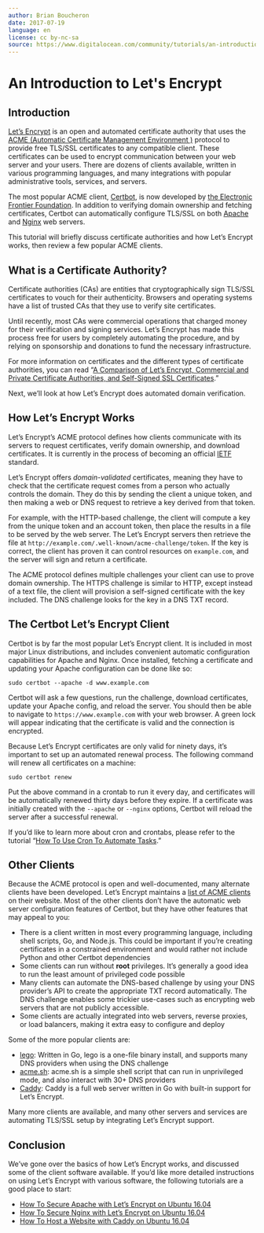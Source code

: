 ```yaml
---
author: Brian Boucheron
date: 2017-07-19
language: en
license: cc by-nc-sa
source: https://www.digitalocean.com/community/tutorials/an-introduction-to-let-s-encrypt
---
```


# An Introduction to Let's Encrypt

## Introduction

[Let’s Encrypt](https://letsencrypt.org/) is an open and automated certificate authority that uses the [ACME (Automatic Certificate Management Environment )](https://ietf-wg-acme.github.io/acme/draft-ietf-acme-acme.html) protocol to provide free TLS/SSL certificates to any compatible client. These certificates can be used to encrypt communication between your web server and your users. There are dozens of clients available, written in various programming languages, and many integrations with popular administrative tools, services, and servers.

The most popular ACME client, [Certbot](https://certbot.eff.org/), is now developed by [the Electronic Frontier Foundation](https://www.eff.org/). In addition to verifying domain ownership and fetching certificates, Certbot can automatically configure TLS/SSL on both [Apache](https://httpd.apache.org/) and [Nginx](https://nginx.org/) web servers.

This tutorial will briefly discuss certificate authorities and how Let’s Encrypt works, then review a few popular ACME clients.

## What is a Certificate Authority?

Certificate authorities (CAs) are entities that cryptographically sign TLS/SSL certificates to vouch for their authenticity. Browsers and operating systems have a list of trusted CAs that they use to verify site certificates.

Until recently, most CAs were commercial operations that charged money for their verification and signing services. Let’s Encrypt has made this process free for users by completely automating the procedure, and by relying on sponsorship and donations to fund the necessary infrastructure.

For more information on certificates and the different types of certificate authorities, you can read “[A Comparison of Let’s Encrypt, Commercial and Private Certificate Authorities, and Self-Signed SSL Certificates](a-comparison-of-let-s-encrypt-commercial-and-private-certificate-authorities-and-self-signed-ssl-certificates).”

Next, we’ll look at how Let’s Encrypt does automated domain verification.

## How Let’s Encrypt Works

Let’s Encrypt’s ACME protocol defines how clients communicate with its servers to request certificates, verify domain ownership, and download certificates. It is currently in the process of becoming an official [IETF](https://www.ietf.org/) standard.

Let’s Encrypt offers _domain-validated_ certificates, meaning they have to check that the certificate request comes from a person who actually controls the domain. They do this by sending the client a unique token, and then making a web or DNS request to retrieve a key derived from that token.

For example, with the HTTP-based challenge, the client will compute a key from the unique token and an account token, then place the results in a file to be served by the web server. The Let’s Encrypt servers then retrieve the file at `http://example.com/.well-known/acme-challenge/token`. If the key is correct, the client has proven it can control resources on `example.com`, and the server will sign and return a certificate.

The ACME protocol defines multiple challenges your client can use to prove domain ownership. The HTTPS challenge is similar to HTTP, except instead of a text file, the client will provision a self-signed certificate with the key included. The DNS challenge looks for the key in a DNS TXT record.

## The Certbot Let’s Encrypt Client

Certbot is by far the most popular Let’s Encrypt client. It is included in most major Linux distributions, and includes convenient automatic configuration capabilities for Apache and Nginx. Once installed, fetching a certificate and updating your Apache configuration can be done like so:

    sudo certbot --apache -d www.example.com

Certbot will ask a few questions, run the challenge, download certificates, update your Apache config, and reload the server. You should then be able to navigate to `https://www.example.com` with your web browser. A green lock will appear indicating that the certificate is valid and the connection is encrypted.

Because Let’s Encrypt certificates are only valid for ninety days, it’s important to set up an automated renewal process. The following command will renew all certificates on a machine:

    sudo certbot renew

Put the above command in a crontab to run it every day, and certificates will be automatically renewed thirty days before they expire. If a certificate was initially created with the `--apache` or `--nginx` options, Certbot will reload the server after a successful renewal.

If you’d like to learn more about cron and crontabs, please refer to the tutorial “[How To Use Cron To Automate Tasks](how-to-use-cron-to-automate-tasks-on-a-vps).”

## Other Clients

Because the ACME protocol is open and well-documented, many alternate clients have been developed. Let’s Encrypt maintains a [list of ACME clients](https://letsencrypt.org/docs/client-options/) on their website. Most of the other clients don’t have the automatic web server configuration features of Certbot, but they have other features that may appeal to you:

- There is a client written in most every programming language, including shell scripts, Go, and Node.js. This could be important if you’re creating certificates in a constrained environment and would rather not include Python and other Certbot dependencies
- Some clients can run without **root** privileges. It’s generally a good idea to run the least amount of privileged code possible
- Many clients can automate the DNS-based challenge by using your DNS provider’s API to create the appropriate TXT record automatically. The DNS challenge enables some trickier use-cases such as encrypting web servers that are not publicly accessible.
- Some clients are actually integrated into web servers, reverse proxies, or load balancers, making it extra easy to configure and deploy

Some of the more popular clients are:

- [lego](https://github.com/xenolf/lego): Written in Go, lego is a one-file binary install, and supports many DNS providers when using the DNS challenge
- [acme.sh](https://github.com/Neilpang/acme.sh): acme.sh is a simple shell script that can run in unprivileged mode, and also interact with 30+ DNS providers
- [Caddy](https://caddyserver.com/): Caddy is a full web server written in Go with built-in support for Let’s Encrypt.

Many more clients are available, and many other servers and services are automating TLS/SSL setup by integrating Let’s Encrypt support.

## Conclusion

We’ve gone over the basics of how Let’s Encrypt works, and discussed some of the client software available. If you’d like more detailed instructions on using Let’s Encrypt with various software, the following tutorials are a good place to start:

- [How To Secure Apache with Let’s Encrypt on Ubuntu 16.04](how-to-secure-apache-with-let-s-encrypt-on-ubuntu-16-04)
- [How To Secure Nginx with Let’s Encrypt on Ubuntu 16.04](how-to-secure-nginx-with-let-s-encrypt-on-ubuntu-16-04)
- [How To Host a Website with Caddy on Ubuntu 16.04](how-to-host-a-website-with-caddy-on-ubuntu-16-04)

